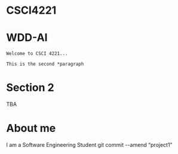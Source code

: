 # CSCI4221
# WDD-AI

    Welcome to CSCI 4221...

    This is the second *paragraph
# Section 2

TBA

# About me 

I am a Software Engineering Student 
git commit --amend “project1”